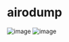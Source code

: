 # airodump
![image](https://user-images.githubusercontent.com/61967756/96169312-e77bf300-0f5c-11eb-88e8-c6192358dac9.png)
![image](https://user-images.githubusercontent.com/61967756/96226784-1da58b00-0fce-11eb-9647-a5539cd01ee3.png)

